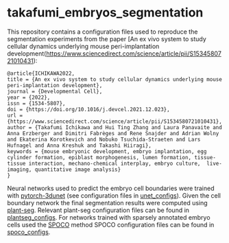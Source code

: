 # takafumi_embryos_segmentation
This repository contains a configuration files used to reproduce the segmentation experiments from the paper [An ex vivo system to study cellular dynamics underlying mouse peri-implantation development(https://www.sciencedirect.com/science/article/pii/S1534580721010431):
```
@article{ICHIKAWA2022,
title = {An ex vivo system to study cellular dynamics underlying mouse peri-implantation development},
journal = {Developmental Cell},
year = {2022},
issn = {1534-5807},
doi = {https://doi.org/10.1016/j.devcel.2021.12.023},
url = {https://www.sciencedirect.com/science/article/pii/S1534580721010431},
author = {Takafumi Ichikawa and Hui Ting Zhang and Laura Panavaite and Anna Erzberger and Dimitri Fabrèges and Rene Snajder and Adrian Wolny and Ekaterina Korotkevich and Nobuko Tsuchida-Straeten and Lars Hufnagel and Anna Kreshuk and Takashi Hiiragi},
keywords = {mouse embryonic development, embryo implantation, egg cylinder formation, epiblast morphogenesis, lumen formation, tissue-tissue interaction, mechano-chemical interplay, embryo culture,  live-imaging, quantitative image analysis}
}

```

Neural networks used to predict the embryo cell boundaries were trained with [pytorch-3dunet](https://github.com/wolny/pytorch-3dunet) (see configuration files in [unet_configs](unet_configs)).
Given the cell boundary network the final segmentation results were computed using [plant-seg](https://github.com/hci-unihd/plant-seg).
Relevant plant-seg configuration files can be found in [plantseg_configs](plantseg_configs).
For networks trained with sparsely annotated embryo cells used the [SPOCO](https://github.com/kreshuklab/spoco) method
SPOCO configuration files can be found in [spoco_configs](spoco_configs).